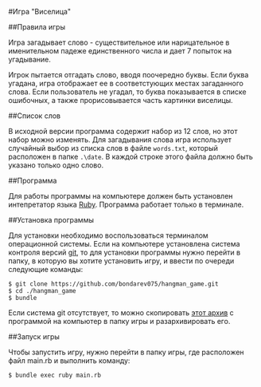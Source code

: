 #Игра "Виселица"

##Правила игры

Игра загадывает слово - существительное или нарицательное в именительном падеже единственного числа и дает 7 попыток на угадывание.

Игрок пытается отгадать слово, вводя поочередно буквы. Если буква угадана, игра отображает ее в соответстующих местах загаданного слова. Если пользователь не угадал, то буква показывается в списке ошибочных, а также прорисовывается часть картинки виселицы.

##Список слов

В исходной версии программа содержит набор из 12 слов, но этот набор можно изменять. Для загадывания слова игра использует случайный выбор из списка слов в файле `words.txt`, который расположен в папке `.\date`. В каждой строке этого файла должно быть указано только одно слово.

##Программа

Для работы программы на компьютере должен быть установлен интепретатор языка [Ruby](https://www.ruby-lang.org/). Программа работает только в терминале.

##Установка программы

Для установки необходимо воспользоваться терминалом операционной системы.
Если на компьютере установлена система контроля версий [git](https://git-scm.com/), то для установки программы нужно перейти в папку, в которую вы хотите установить игру, и ввести по очереди следующие команды:

```
$ git clone https://github.com/bondarev075/hangman_game.git
$ cd ./hangman_game
$ bundle
```

Если система git отсутствует, то можно скопировать [этот архив](https://github.com/bondarev075/hangman_game/archive/master.zip) с программой на компьютер в папку игры и разархивировать его.

##Запуск игры

Чтобы запустить игру, нужно перейти в папку игры, где расположен файл main.rb и выполнить команду:

```
$ bundle exec ruby main.rb
```
